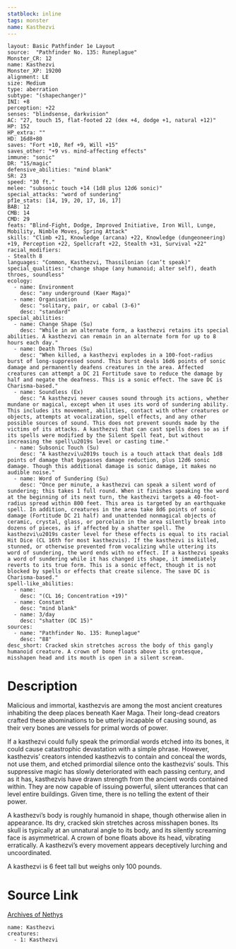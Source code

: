 ```yaml
---
statblock: inline
tags: monster
name: Kasthezvi
---
```

```statblock
layout: Basic Pathfinder 1e Layout
source:  "Pathfinder No. 135: Runeplague"
Monster_CR: 12
name: Kasthezvi
Monster_XP: 19200
alignment: LE
size: Medium
type: aberration
subtype: "(shapechanger)"
INI: +8
perception: +22
senses: "blindsense, darkvision"
AC: "27, touch 15, flat-footed 22 (dex +4, dodge +1, natural +12)"
HP: 152
HP_extra: ""
HD: 16d8+80
saves: "Fort +10, Ref +9, Will +15"
saves_other: "+9 vs. mind-affecting effects"
immune: "sonic"
DR: "15/magic"
defensive_abilities: "mind blank"
SR: 23
speed: "30 ft."
melee: "subsonic touch +14 (1d8 plus 12d6 sonic)"
special_attacks: "word of sundering"
pf1e_stats: [14, 19, 20, 17, 16, 17]
BAB: 12
CMB: 14
CMD: 29
feats: "Blind-Fight, Dodge, Improved Initiative, Iron Will, Lunge, Mobility, Nimble Moves, Spring Attack"
skills: "Climb +21, Knowledge (arcana) +22, Knowledge (dungeoneering) +19, Perception +22, Spellcraft +22, Stealth +31, Survival +22"
racial_modifiers:
- Stealth 8
languages: "Common, Kasthezvi, Thassilonian (can’t speak)"
special_qualities: "change shape (any humanoid; alter self), death throes, soundless"
ecology:
  - name: Environment
    desc: "any underground (Kaer Maga)"
  - name: Organisation
    desc: "solitary, pair, or cabal (3-6)"
    desc: "standard"
special_abilities:
  - name: Change Shape (Su)
    desc: "While in an alternate form, a kasthezvi retains its special abilities. A kasthezvi can remain in an alternate form for up to 8 hours each day."
  - name: Death Throes (Su)
    desc: "When killed, a kasthezvi explodes in a 100-foot-radius burst of long-suppressed sound. This burst deals 16d6 points of sonic damage and permanently deafens creatures in the area. Affected creatures can attempt a DC 21 Fortitude save to reduce the damage by half and negate the deafness. This is a sonic effect. The save DC is Charisma-based."
  - name: Soundless (Ex)
    desc: "A kasthezvi never causes sound through its actions, whether mundane or magical, except when it uses its word of sundering ability. This includes its movement, abilities, contact with other creatures or objects, attempts at vocalization, spell effects, and any other possible sources of sound. This does not prevent sounds made by the victims of its attacks. A kasthezvi that can cast spells does so as if its spells were modified by the Silent Spell feat, but without increasing the spell\u2019s level or casting time."
  - name: Subsonic Touch (Su)
    desc: "A kasthezvi\u2019s touch is a touch attack that deals 1d8 points of damage that bypasses damage reduction, plus 12d6 sonic damage. Though this additional damage is sonic damage, it makes no audible noise."
  - name: Word of Sundering (Su)
    desc: "Once per minute, a kasthezvi can speak a silent word of sundering; this takes 1 full round. When it finishes speaking the word at the beginning of its next turn, the kasthezvi targets a 40-foot-radius spread within 800 feet. This area is targeted by an earthquake spell. In addition, creatures in the area take 8d6 points of sonic damage (Fortitude DC 21 half) and unattended nonmagical objects of ceramic, crystal, glass, or porcelain in the area silently break into dozens of pieces, as if affected by a shatter spell. The kasthezvi\u2019s caster level for these effects is equal to its racial Hit Dice (CL 16th for most kasthezvis). If the kasthezvi is killed, stunned, or otherwise prevented from vocalizing while uttering its word of sundering, the word ends with no effect. If a kasthezvi speaks a word of sundering while it has changed its shape, it immediately reverts to its true form. This is a sonic effect, though it is not blocked by spells or effects that create silence. The save DC is Charisma-based."
spell-like_abilities:
  - name:
    desc: "(CL 16; Concentration +19)"
  - name: Constant
    desc: "mind blank"
  - name: 3/day
    desc: "shatter (DC 15)"
sources:
  - name: "Pathfinder No. 135: Runeplague"
    desc: "88"
desc_short: Cracked skin stretches across the body of this gangly humanoid creature. A crown of bone floats above its grotesque, misshapen head and its mouth is open in a silent scream.
```
# Description
Malicious and immortal, kasthezvis are among the most ancient creatures inhabiting the deep places beneath Kaer Maga. Their long-dead creators crafted these abominations to be utterly incapable of causing sound, as their very bones are vessels for primal words of power.

 If a kasthezvi could fully speak the primordial words etched into its bones, it could cause catastrophic devastation with a simple phrase. However, kasthezvis’ creators intended kasthezvis to contain and conceal the words, not use them, and etched primordial silence onto the kasthezvis’ souls. This suppressive magic has slowly deteriorated with each passing century, and as it has, kasthezvis have drawn strength from the ancient words contained within. They are now capable of issuing powerful, silent utterances that can level entire buildings. Given time, there is no telling the extent of their power.

 A kasthezvi’s body is roughly humanoid in shape, though otherwise alien in appearance. Its dry, cracked skin stretches across misshapen bones. Its skull is typically at an unnatural angle to its body, and its silently screaming face is asymmetrical. A crown of bone floats above its head, vibrating erratically. A kasthezvi’s every movement appears deceptively lurching and uncoordinated.

 A kasthezvi is 6 feet tall but weighs only 100 pounds.
# Source Link
[Archives of Nethys](https://aonprd.com/MonsterDisplay.aspx?ItemName=Kasthezvi)
```encounter-table
name: Kasthezvi
creatures:
  - 1: Kasthezvi
```
